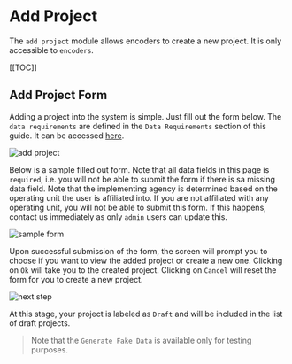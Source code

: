 # Add Project

The `add project` module allows encoders to create a new project. It is only accessible to `encoders`.

[[TOC]]

## Add Project Form

Adding a project into the system is simple. Just fill out the form below. The `data requirements` are defined in the `Data Requirements` section of this guide. It can be accessed [here](/projects/data-requirements).

![add project](https://user-images.githubusercontent.com/29625844/87875599-f8bc6e80-ca04-11ea-97aa-e00cbb43bb0e.png)

Below is a sample filled out form. Note that all data fields in this page is `required`, i.e. you will not be able to submit the form if there is sa missing data field. Note that the implementing agency is determined based on the operating unit the user is affiliated into. If you are not affiliated with any operating unit, you will not be able to submit this form. If this happens, contact us immediately as only `admin` users can update this.

![sample form](https://user-images.githubusercontent.com/29625844/87875728-ceb77c00-ca05-11ea-83af-8f6d2292c9df.png)

Upon successful submission of the form, the screen will prompt you to choose if you want to view the added project or create a new one. Clicking on `Ok` will take you to the created project. Clicking on `Cancel` will reset the form for you to create a new project.

![next step](https://user-images.githubusercontent.com/29625844/87875808-79c83580-ca06-11ea-8201-e76c43069ddf.png)

At this stage, your project is labeled as `Draft` and will be included in the list of draft projects.

> Note that the `Generate Fake Data` is available only for testing purposes.